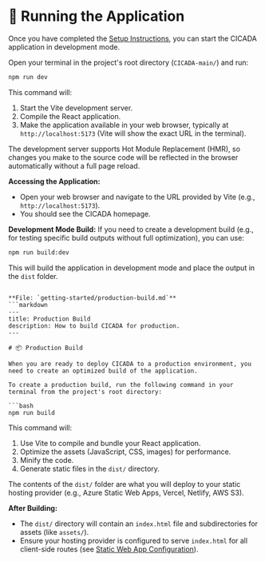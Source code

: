 # 🚀 Running the Application

Once you have completed the [Setup Instructions](/getting-started/setup), you can start the CICADA application in development mode.

Open your terminal in the project's root directory (`CICADA-main/`) and run:

```bash
npm run dev
```

This command will:
1.  Start the Vite development server.
2.  Compile the React application.
3.  Make the application available in your web browser, typically at `http://localhost:5173` (Vite will show the exact URL in the terminal).

The development server supports Hot Module Replacement (HMR), so changes you make to the source code will be reflected in the browser automatically without a full page reload.

**Accessing the Application:**
-   Open your web browser and navigate to the URL provided by Vite (e.g., `http://localhost:5173`).
-   You should see the CICADA homepage.

**Development Mode Build:**
If you need to create a development build (e.g., for testing specific build outputs without full optimization), you can use:
```bash
npm run build:dev
```
This will build the application in development mode and place the output in the `dist` folder.
```

**File: `getting-started/production-build.md`**
```markdown
---
title: Production Build
description: How to build CICADA for production.
---

# 📦 Production Build

When you are ready to deploy CICADA to a production environment, you need to create an optimized build of the application.

To create a production build, run the following command in your terminal from the project's root directory:

```bash
npm run build
```

This command will:
1.  Use Vite to compile and bundle your React application.
2.  Optimize the assets (JavaScript, CSS, images) for performance.
3.  Minify the code.
4.  Generate static files in the `dist/` directory.

The contents of the `dist/` folder are what you will deploy to your static hosting provider (e.g., Azure Static Web Apps, Vercel, Netlify, AWS S3).

**After Building:**
-   The `dist/` directory will contain an `index.html` file and subdirectories for assets (like `assets/`).
-   Ensure your hosting provider is configured to serve `index.html` for all client-side routes (see [Static Web App Configuration](/config-deploy/static-web-app-config)).

